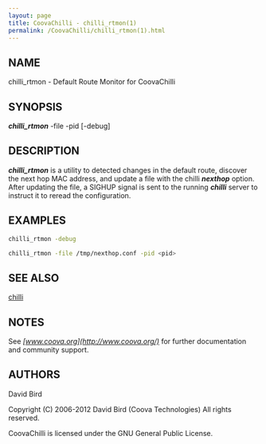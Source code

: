 ```yaml
---
layout: page
title: CoovaChilli - chilli_rtmon(1)
permalink: /CoovaChilli/chilli_rtmon(1).html
---
```


NAME
-----------------------------------------

chilli_rtmon -  Default Route Monitor for CoovaChilli 

SYNOPSIS
-----------------------------------------

***chilli_rtmon*** -file <update file> -pid <chilli pid> [-debug] 

DESCRIPTION
-----------------------------------------

***chilli_rtmon*** is a utility to detected changes in the default route, discover the next hop MAC address, and update a file with the chilli ***nexthop*** option. After updating the file, a SIGHUP signal is sent to the running ***chilli*** server to instruct it to reread the configuration. 

EXAMPLES
-----------------------------------------

```sh
chilli_rtmon -debug

chilli_rtmon -file /tmp/nexthop.conf -pid <pid>
```

SEE ALSO
-----------------------------------------

[chilli](/CoovaChilli/chilli(8).html) 

NOTES
-----------------------------------------

See *[www.coova.org](http://www.coova.org/)* for further documentation and community support. 

AUTHORS
-----------------------------------------

David Bird

Copyright (C) 2006-2012 David Bird (Coova Technologies) All rights reserved. 

CoovaChilli is licensed under the GNU General Public License.
